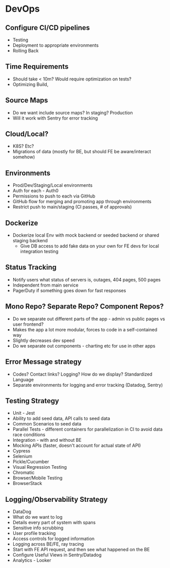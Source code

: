 # DevOps

## Configure CI/CD pipelines

* Testing
* Deployment to appropriate environments
* Rolling Back

## Time Requirements

* Should take < 10m? Would require optimization on tests?
* Optimizing Build,

## Source Maps

* Do we want include source maps? In staging? Production
* Will it work with Sentry for error tracking

## Cloud/Local?&#x20;

* K8S? Etc?
* Migrations of data (mostly for BE, but should FE be aware/interact somehow)

## Environments

* Prod/Dev/Staging/Local environments
* Auth for each - Auth0
* Permissions to push to each via GitHub
* GitHub flow for merging and promoting app through environments
* Restrict push to main/staging (CI passes, # of approvals)

## Dockerize

* Dockerize local Env with mock backend or seeded backend or shared staging backend
  * Give DB access to add fake data on your own for FE devs for local integration testing

## Status Tracking

* Notify users what status of servers is, outages, 404 pages, 500 pages
* Independent from main service
* PagerDuty if something goes down for fast responses

## Mono Repo? Separate Repo? Component Repos?

* Do we separate out different parts of the app - admin vs public pages vs user frontend?
* Makes the app a lot more modular, forces to code in a self-contained way
* Slightly decreases dev speed
* Do we separate out components - charting etc for use in other apps

## Error Message strategy

* Codes? Contact links? Logging? How do we display? Standardized Language
* Separate environments for logging and error tracking (Datadog, Sentry)

## Testing Strategy

* Unit - Jest
* Ability to add seed data, API calls to seed data
* Common Scenarios to seed data
* Parallel Tests - different containers for parallelization in CI to avoid data race conditions
* Integration - with and without BE
* Mocking APIs (faster, doesn't account for actual state of API)
* Cypress
* Selenium
* Pickle/Cucumber
* Visual Regression Testing
* Chromatic
* Browser/Mobile Testing
* BrowserStack

## Logging/Observability Strategy

* DataDog
* What do we want to log
* Details every part of system with spans
* Sensitive info scrubbing
* User profile tracking
* Access controls for logged information
* Logging across BE/FE, ray tracing
* Start with FE API request, and then see what happened on the BE
* Configure Useful Views in Sentry/Datadog
* Analytics - Looker
